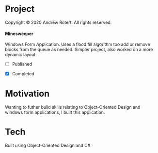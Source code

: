 # Project
Copyright © 2020 Andrew Rotert. All rights reserved.
#### Minesweeper
Windows Form Application. Uses a flood fill algorithm too add or remove blocks from the queue as needed. Simpler project, also worked on a more dynamic layout. 

- [ ] Published
- [x] Completed


# Motivation
Wanting to futher build skills relating to Object-Oriented Design and windows form applications, I built this application.


# Tech
Built using Object-Oriented Design and C#.
